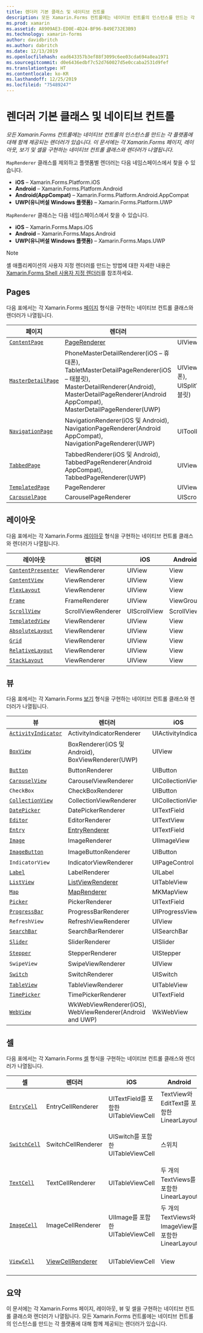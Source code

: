 ```yaml
---
title: 렌더러 기본 클래스 및 네이티브 컨트롤
description: 모든 Xamarin.Forms 컨트롤에는 네이티브 컨트롤의 인스턴스를 만드는 각 플랫폼에 대해 함께 제공되는 렌더러가 있습니다. 이 문서에는 각 Xamarin.Forms 페이지, 레이아웃, 보기 및 셀을 구현하는 네이티브 컨트롤 클래스와 렌더러가 나열됩니다.
ms.prod: xamarin
ms.assetid: A8909AE3-ED0E-4D24-BF96-B49E732E3B93
ms.technology: xamarin-forms
author: davidbritch
ms.author: dabritch
ms.date: 12/13/2019
ms.openlocfilehash: ead643357b3ef88f3099c6ee03cda694a8ea1971
ms.sourcegitcommit: d0e6436edbf7c52d760027d5e0ccaba2531d9fef
ms.translationtype: HT
ms.contentlocale: ko-KR
ms.lasthandoff: 12/25/2019
ms.locfileid: "75489247"
---
```

# <a name="renderer-base-classes-and-native-controls"></a>렌더러 기본 클래스 및 네이티브 컨트롤

_모든 Xamarin.Forms 컨트롤에는 네이티브 컨트롤의 인스턴스를 만드는 각 플랫폼에 대해 함께 제공되는 렌더러가 있습니다. 이 문서에는 각 Xamarin.Forms 페이지, 레이아웃, 보기 및 셀을 구현하는 네이티브 컨트롤 클래스와 렌더러가 나열됩니다._

`MapRenderer` 클래스를 제외하고 플랫폼별 렌더러는 다음 네임스페이스에서 찾을 수 있습니다.

- **iOS** – Xamarin.Forms.Platform.iOS
- **Android** – Xamarin.Forms.Platform.Android
- **Android(AppCompat)** – Xamarin.Forms.Platform.Android.AppCompat
- **UWP(유니버설 Windows 플랫폼)** – Xamarin.Forms.Platform.UWP

`MapRenderer` 클래스는 다음 네임스페이스에서 찾을 수 있습니다.

- **iOS** – Xamarin.Forms.Maps.iOS
- **Android** – Xamarin.Forms.Maps.Android
- **UWP(유니버설 Windows 플랫폼)** – Xamarin.Forms.Maps.UWP

> [!NOTE]
> 셸 애플리케이션의 사용자 지정 렌더러를 만드는 방법에 대한 자세한 내용은 [Xamarin.Forms Shell 사용자 지정 렌더러](~/xamarin-forms/app-fundamentals/shell/customrenderers.md)를 참조하세요.

## <a name="pages"></a>Pages

다음 표에서는 각 Xamarin.Forms [페이지](~/xamarin-forms/user-interface/controls/pages.md) 형식을 구현하는 네이티브 컨트롤 클래스와 렌더러가 나열됩니다.

|페이지|렌더러|iOS|Android|Android(AppCompat)|UWP|
|--- |--- |--- |--- |--- |--- |
|[`ContentPage`](xref:Xamarin.Forms.ContentPage)|[PageRenderer](~/xamarin-forms/app-fundamentals/custom-renderer/contentpage.md)|UIViewController|ViewGroup||FrameworkElement|
|[`MasterDetailPage`](xref:Xamarin.Forms.MasterDetailPage)|PhoneMasterDetailRenderer(iOS – 휴대폰), TabletMasterDetailPageRenderer(iOS – 태블릿), MasterDetailRenderer(Android), MasterDetailPageRenderer(Android AppCompat), MasterDetailPageRenderer(UWP)|UIViewController(휴대폰), UISplitViewController(태블릿)|DrawerLayout(v4)|DrawerLayout(v4)|FrameworkElement(사용자 지정 컨트롤)|
|[`NavigationPage`](xref:Xamarin.Forms.NavigationPage)|NavigationRenderer(iOS 및 Android), NavigationPageRenderer(Android AppCompat), NavigationPageRenderer(UWP)|UIToolbar|ViewGroup|ViewGroup|FrameworkElement(사용자 지정 컨트롤)|
|[`TabbedPage`](xref:Xamarin.Forms.TabbedPage)|TabbedRenderer(iOS 및 Android), TabbedPageRenderer(Android AppCompat), TabbedPageRenderer(UWP)|UIView|ViewPager|ViewPager|FrameworkElement(피벗)|
|[`TemplatedPage`](xref:Xamarin.Forms.TemplatedPage)|PageRenderer|UIViewController|ViewGroup||FrameworkElement|
|[`CarouselPage`](xref:Xamarin.Forms.CarouselPage)|CarouselPageRenderer|UIScrollView|ViewPager|ViewPager|FrameworkElement(FlipView)|

## <a name="layouts"></a>레이아웃

다음 표에서는 각 Xamarin.Forms [레이아웃](~/xamarin-forms/user-interface/controls/layouts.md) 형식을 구현하는 네이티브 컨트롤 클래스와 렌더러가 나열됩니다.

|레이아웃|렌더러|iOS|Android|UWP|
|--- |--- |--- |--- |--- |
|[`ContentPresenter`](xref:Xamarin.Forms.ContentPresenter)|ViewRenderer|UIView|View|FrameworkElement|
|[`ContentView`](xref:Xamarin.Forms.ContentView)|ViewRenderer|UIView|View|FrameworkElement|
|[`FlexLayout`](xref:Xamarin.Forms.FlexLayout)|ViewRenderer|UIView|View|FrameworkElement|
|[`Frame`](xref:Xamarin.Forms.Frame)|FrameRenderer|UIView|ViewGroup|테두리|
|[`ScrollView`](xref:Xamarin.Forms.ScrollView)|ScrollViewRenderer|UIScrollView|ScrollView|ScrollViewer|
|[`TemplatedView`](xref:Xamarin.Forms.TemplatedView)|ViewRenderer|UIView|View|FrameworkElement|
|[`AbsoluteLayout`](xref:Xamarin.Forms.AbsoluteLayout)|ViewRenderer|UIView|View|FrameworkElement|
|[`Grid`](xref:Xamarin.Forms.Grid)|ViewRenderer|UIView|View|FrameworkElement|
|[`RelativeLayout`](xref:Xamarin.Forms.RelativeLayout)|ViewRenderer|UIView|View|FrameworkElement|
|[`StackLayout`](xref:Xamarin.Forms.StackLayout)|ViewRenderer|UIView|View|FrameworkElement|

## <a name="views"></a>뷰

다음 표에서는 각 Xamarin.Forms [보기](~/xamarin-forms/user-interface/controls/views.md) 형식을 구현하는 네이티브 컨트롤 클래스와 렌더러가 나열됩니다.

|뷰|렌더러|iOS|Android|Android(AppCompat)|UWP|
|--- |--- |--- |--- |--- |--- |
|[`ActivityIndicator`](xref:Xamarin.Forms.ActivityIndicator)|ActivityIndicatorRenderer|UIActivityIndicator|ProgressBar||ProgressBar|
|[`BoxView`](xref:Xamarin.Forms.BoxView)|BoxRenderer(iOS 및 Android), BoxViewRenderer(UWP)|UIView|ViewGroup||사각형|
|[`Button`](xref:Xamarin.Forms.Button)|ButtonRenderer|UIButton|단추|AppCompatButton|단추|
|[`CarouselView`](xref:Xamarin.Forms.CarouselView)|CarouselViewRenderer|UICollectionView||RecyclerView|ListViewBase|
|`CheckBox`|CheckBoxRenderer|UIButton||AppCompatCheckBox|CheckBox|
|[`CollectionView`](xref:Xamarin.Forms.CollectionView)|CollectionViewRenderer|UICollectionView||RecyclerView|ListViewBase|
|[`DatePicker`](xref:Xamarin.Forms.DatePicker)|DatePickerRenderer|UITextField|EditText||DatePicker|
|[`Editor`](xref:Xamarin.Forms.Editor)|EditorRenderer|UITextView|EditText||TextBox|
|[`Entry`](xref:Xamarin.Forms.Entry)|[EntryRenderer](~/xamarin-forms/app-fundamentals/custom-renderer/entry.md)|UITextField|EditText||TextBox|
|[`Image`](xref:Xamarin.Forms.Image)|ImageRenderer|UIImageView|ImageView||이미지|
|[`ImageButton`](xref:Xamarin.Forms.ImageButton)|ImageButtonRenderer|UIButton||AppCompatImageButton|단추|
|`IndicatorView`|IndicatorViewRenderer|UIPageControl||LinearLayout||
|[`Label`](xref:Xamarin.Forms.Label)|LabelRenderer|UILabel|TextView||TextBlock|
|[`ListView`](xref:Xamarin.Forms.ListView)|[ListViewRenderer](~/xamarin-forms/app-fundamentals/custom-renderer/listview.md)|UITableView|ListView||ListView|
|[`Map`](xref:Xamarin.Forms.Maps.Map)|[MapRenderer](~/xamarin-forms/app-fundamentals/custom-renderer/map/index.md)|MKMapView|MapView||MapControl|
|[`Picker`](xref:Xamarin.Forms.Picker)|PickerRenderer|UITextField|EditText|EditText|ComboBox|
|[`ProgressBar`](xref:Xamarin.Forms.ProgressBar)|ProgressBarRenderer|UIProgressView|ProgressBar||ProgressBar|
|`RefreshView`|RefreshViewRenderer|UIView||SwipeRefreshLayout|RefreshContainer|
|[`SearchBar`](xref:Xamarin.Forms.SearchBar)|SearchBarRenderer|UISearchBar|SearchView||AutoSuggestBox|
|[`Slider`](xref:Xamarin.Forms.Slider)|SliderRenderer|UISlider|SeekBar||슬라이더|
|[`Stepper`](xref:Xamarin.Forms.Stepper)|StepperRenderer|UIStepper|LinearLayout||컨트롤|
|`SwipeView`|SwipeViewRenderer|UIView||View|SwipeControl|
|[`Switch`](xref:Xamarin.Forms.Switch)|SwitchRenderer|UISwitch|스위치|SwitchCompat|ToggleSwitch|
|[`TableView`](xref:Xamarin.Forms.TableView)|TableViewRenderer|UITableView|ListView||ListView|
|[`TimePicker`](xref:Xamarin.Forms.TimePicker)|TimePickerRenderer|UITextField|EditText||TimePicker|
|[`WebView`](xref:Xamarin.Forms.WebView)|WkWebViewRenderer(iOS), WebViewRenderer(Android and UWP)|WkWebView|WebView||WebView|

## <a name="cells"></a>셀

다음 표에서는 각 Xamarin.Forms [셀](~/xamarin-forms/user-interface/controls/cells.md) 형식을 구현하는 네이티브 컨트롤 클래스와 렌더러가 나열됩니다.

|셀|렌더러|iOS|Android|UWP|
|--- |--- |--- |--- |--- |
|[`EntryCell`](xref:Xamarin.Forms.EntryCell)|EntryCellRenderer|UITextField를 포함한 UITableViewCell|TextView와 EditText를 포함한 LinearLayout|TextBox를 포함한 DataTemplate|
|[`SwitchCell`](xref:Xamarin.Forms.SwitchCell)|SwitchCellRenderer|UISwitch를 포함한 UITableViewCell|스위치|TextBlock과 ToggleSwitch가 있는 그리드를 포함한 DataTemplate|
|[`TextCell`](xref:Xamarin.Forms.TextCell)|TextCellRenderer|UITableViewCell|두 개의 TextViews를 포함한 LinearLayout|두 개의 TextBlock이 있는 StackPanel을 포함한 DataTemplate|
|[`ImageCell`](xref:Xamarin.Forms.ImageCell)|ImageCellRenderer|UIImage를 포함한 UITableViewCell|두 개의 TextViews와 ImageView를 포함한 LinearLayout|이미지와 두 개의 TextBlock이 있는 그리드를 포함한 DataTemplate|
|[`ViewCell`](xref:Xamarin.Forms.ViewCell)|[ViewCellRenderer](~/xamarin-forms/app-fundamentals/custom-renderer/viewcell.md)|UITableViewCell|View|ContentPresenter를 포함한 DataTemplate|

## <a name="summary"></a>요약

이 문서에는 각 Xamarin.Forms 페이지, 레이아웃, 뷰 및 셀을 구현하는 네이티브 컨트롤 클래스와 렌더러가 나열됩니다. 모든 Xamarin.Forms 컨트롤에는 네이티브 컨트롤의 인스턴스를 만드는 각 플랫폼에 대해 함께 제공되는 렌더러가 있습니다.
